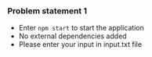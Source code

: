 ### Problem statement 1
- Enter `npm start` to start the application
- No external dependencies added
- Please enter your input in input.txt file 